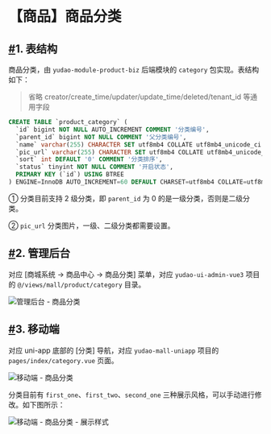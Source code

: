 # 【商品】商品分类

## [#](https://doc.iocoder.cn/mall/product-category/#_1-表结构)1. 表结构

商品分类，由 `yudao-module-product-biz` 后端模块的 `category` 包实现。表结构如下：

> 省略 creator/create_time/updater/update_time/deleted/tenant_id 等通用字段

```sql
CREATE TABLE `product_category` (
  `id` bigint NOT NULL AUTO_INCREMENT COMMENT '分类编号',
  `parent_id` bigint NOT NULL COMMENT '父分类编号',
  `name` varchar(255) CHARACTER SET utf8mb4 COLLATE utf8mb4_unicode_ci NOT NULL COMMENT '分类名称',
  `pic_url` varchar(255) CHARACTER SET utf8mb4 COLLATE utf8mb4_unicode_ci NOT NULL COMMENT '移动端分类图',
  `sort` int DEFAULT '0' COMMENT '分类排序',
  `status` tinyint NOT NULL COMMENT '开启状态',
  PRIMARY KEY (`id`) USING BTREE
) ENGINE=InnoDB AUTO_INCREMENT=60 DEFAULT CHARSET=utf8mb4 COLLATE=utf8mb4_unicode_ci COMMENT='商品分类';
```

① 分类目前支持 2 级分类，即 `parent_id` 为 0 的是一级分类，否则是二级分类。

② `pic_url` 分类图片，一级、二级分类都需要设置。

## [#](https://doc.iocoder.cn/mall/product-category/#_2-管理后台)2. 管理后台

对应 [商城系统 -> 商品中心 -> 商品分类] 菜单，对应 `yudao-ui-admin-vue3` 项目的 `@/views/mall/product/category` 目录。

![管理后台 - 商品分类](https://doc.iocoder.cn/img/%E5%95%86%E5%9F%8E%E6%89%8B%E5%86%8C/%E5%95%86%E5%93%81%E5%88%86%E7%B1%BB/%E7%AE%A1%E7%90%86%E5%90%8E%E5%8F%B0-%E5%95%86%E5%93%81%E5%88%86%E7%B1%BB.png)

## [#](https://doc.iocoder.cn/mall/product-category/#_3-移动端)3. 移动端

对应 uni-app 底部的 [分类] 导航，对应 `yudao-mall-uniapp` 项目的 `pages/index/category.vue` 页面。

![移动端 - 商品分类](https://doc.iocoder.cn/img/%E5%95%86%E5%9F%8E%E6%89%8B%E5%86%8C/%E5%95%86%E5%93%81%E5%88%86%E7%B1%BB/%E7%A7%BB%E5%8A%A8%E7%AB%AF-%E5%95%86%E5%93%81%E5%88%86%E7%B1%BB.png)

分类目前有 `first_one`、`first_two`、`second_one` 三种展示风格，可以手动进行修改。如下图所示：

![移动端 - 商品分类 - 展示样式](https://doc.iocoder.cn/img/%E5%95%86%E5%9F%8E%E6%89%8B%E5%86%8C/%E5%95%86%E5%93%81%E5%88%86%E7%B1%BB/%E7%A7%BB%E5%8A%A8%E7%AB%AF-%E5%95%86%E5%93%81%E5%88%86%E7%B1%BB-%E5%B1%95%E7%A4%BA%E6%A0%B7%E5%BC%8F.png)